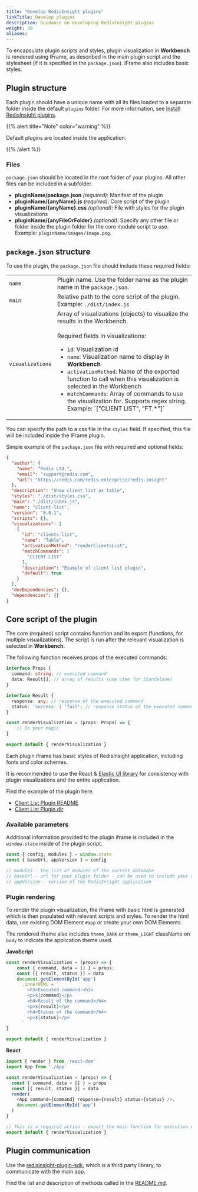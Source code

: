 ```yaml
---
title: "Develop RedisInsight plugins"
linkTitle: Develop plugins
description: Guidance on developing RedisInsight plugins
weight: 30
aliases:
---
```


To encapsulate plugin scripts and styles, plugin visualization in **Workbench** is rendered using IFrame, as described in 
the main plugin script and the stylesheet (if it is specified in the `package.json`).
IFrame also includes basic styles.

## Plugin structure

Each plugin should have a unique name with all its files loaded to a separate folder inside the default `plugins` folder. For more information, see [Install RedisInsight plugins](/docs/ui/insight/plugins/plugin-installation).

{{% alert title="Note" color="warning" %}}
 
Default plugins are located inside the application.

{{% /alert %}}

### Files

`package.json` should be located in the root folder of your plugins. All other files can be included in a subfolder.

* **pluginName/package.json** *(required)*: Manifest of the plugin
* **pluginName/{anyName}.js** *(required)*: Core script of the plugin
* **pluginName/{anyName}.css** *(optional)*: File with styles for the plugin visualizations
* **pluginName/{anyFileOrFolder}** *(optional)*: Specify any other file or folder inside the plugin folder 
for the core module script to use. Example: `pluginName/images/image.png`.

## `package.json` structure

To use the plugin, the `package.json` file should include these required fields:

<table>
  <tr>
    <td><code>name</code></td>
    <td>Plugin name. Use the folder name as the plugin name in the <code>package.json</code>.</td>
  </tr>
  <tr>
    <td><code>main</code></td>
    <td>Relative path to the core script of the plugin. Example: <code>./dist/index.js</code></td>
  </tr>
  <tr>
    <td><code>visualizations</code></td>
    <td>
      Array of visualizations (objects) to visualize the results in the Workbench.
      <br><br>
      Required fields in visualizations:
      <ul>
        <li><code>id</code>: Visualization id</li>
        <li><code>name</code>: Visualization name to display in <b>Workbench</b></li>
        <li><code>activationMethod</code>: Name of the exported function to call when 
this visualization is selected in the Workbench</li>
        <li>
          <code>matchCommands</code>: Array of commands to use the visualization for. Supports regex string. 
          Example: `["CLIENT LIST", "FT.*"]`
        </li>
      </ul>
    </td>
  </tr>
</table>

You can specify the path to a css file in the `styles` field. If specified, 
this file will be included inside the IFrame plugin.

Simple example of the `package.json` file with required and optional fields:

```json
{
  "author": {
    "name": "Redis Ltd.",
    "email": "support@redis.com",
    "url": "https://redis.com/redis-enterprise/redis-insight"
  },
  "description": "Show client list as table",
  "styles": "./dist/styles.css",
  "main": "./dist/index.js",
  "name": "client-list",
  "version": "0.0.1",
  "scripts": {},
  "visualizations": [
    {
      "id": "clients-list",
      "name": "Table",
      "activationMethod": "renderClientsList",
      "matchCommands": [
        "CLIENT LIST"
      ],
      "description": "Example of client list plugin",
      "default": true
    }
  ],
  "devDependencies": {},
  "dependencies": {}
}
```

## Core script of the plugin

The core (required) script contains function and its export (functions, for multiple visualizations). 
The script is run after the relevant visualization is selected in **Workbench**.

The following function receives props of the executed commands:

```typescript
interface Props {
  command: string; // executed command
  data: Result[]; // array of results (one item for Standalone)
}

interface Result {
  response: any; // response of the executed command
  status: 'success' | 'fail'; // response status of the executed command
}

const renderVisualization = (props: Props) => {
    // Do your magic
}

export default { renderVisualization }
```

Each plugin iframe has basic styles of RedisInsight application, including fonts and color schemes.

It is recommended to use the React & [Elastic UI library](https://elastic.github.io/eui/#/) for 
consistency with plugin visualizations and the entire application.

Find the example of the plugin here.

* [Client List Plugin README](https://github.com/RedisInsight/Packages/blob/main/clients-list-example/README.md)
* [Client List Plugin dir](https://github.com/RedisInsight/Packages/blob/main/clients-list-example/)

### Available parameters

Additional information provided to the plugin iframe is included in the `window.state` 
inside of the plugin script.

```javascript
const { config, modules } = window.state
const { baseUrl, appVersion } = config

// modules - the list of modules of the current database
// baseUrl - url for your plugin folder - can be used to include your assets
// appVersion - version of the RedisInsight application
```

### Plugin rendering

To render the plugin visualization, the iframe with basic html is generated which is 
then populated with relevant scripts and styles. To render the html data, use existing 
DOM Element `#app` or create your own DOM Elements.

The rendered iframe also includes `theme_DARK` or `theme_LIGHT` className on `body` to indicate the application theme used.

**JavaScript**

```javascript
const renderVisualization = (props) => {
    const { command, data = [] } = props;
    const [{ result, status }] = data
    document.getElementById('app')
      .innerHTML = `
        <h3>Executed command:<h3>
        <p>${command}</p>
        <h4>Result of the command</h4>
        <p>${result}</p>
        <h4>Status of the command</h4>
        <p>${status}</p>
      `
}

export default { renderVisualization }
```

**React**

```javascript
import { render } from 'react-dom'
import App from './App'

const renderVisualization = (props) => {
  const { command, data = [] } = props
  const [{ result, status }] = data
  render(
    <App command={command} response={result} status={status} />,
    document.getElementById('app')
  )
}

// This is a required action - export the main function for execution of the visualization
export default { renderVisualization }
```

## Plugin communication

Use the [redisinsight-plugin-sdk](https://www.npmjs.com/package/redisinsight-plugin-sdk), which is a third party library, 
to communicate with the main app.

Find the list and description of methods called in the [README.md](https://github.com/RedisInsight/RedisInsight/blob/main/redisinsight/ui/src/packages/clients-list/README.md).
